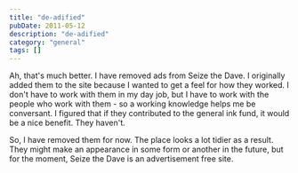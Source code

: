 ```yaml
---
title: "de-adified"
pubDate: 2011-05-12
description: "de-adified"
category: "general"
tags: []
---
```


Ah, that's much better. I have removed ads from Seize the Dave. I originally added them to the site because I wanted to get a feel for how they worked. I don't have to work with them in my day job, but I have to work with the people who work with them - so a working knowledge helps me be conversant. I figured that if they contributed to the general ink fund, it would be a nice benefit. They haven't.

So, I have removed them for now. The place looks a lot tidier as a result. They might make an appearance in some form or another in the future, but for the moment, Seize the Dave is an advertisement free site.
